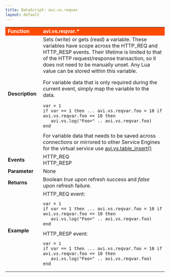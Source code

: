 ```yaml
---
title: DataScript: avi.vs.reqvar
layout: default
---
```

<table class="table table-hover"> 
 <tbody> 
  <tr bgcolor="ff4b00"> 
   <td width="100"><span style="color: white; font-size: medium;"><strong>Function</strong></span></td> 
   <td width="600"><span style="color: white;"><b>avi.vs.reqvar.*</b></span></td> 
  </tr> 
  <tr> 
   <td width="100"><span style="font-size: medium;"><strong>Description</strong></span></td> 
   <td width="600">Sets (write) or gets (read) a variable. These variables have scope across the HTTP_REQ and HTTP_RESP events. Their lifetime is limited to that of the HTTP request/response transaction, so it does not need to be manually unset. Any Lua value can be stored within this variable.<p></p> <p>For variable data that is only required during the current event, simply map the variable to the data.<br> 
     <!-- Crayon Syntax Highlighter v2.7.1 --> </p><pre><code class="language-lua">var = 1
if var == 1 then ... avi.vs.reqvar.foo = 10 if avi.vs.reqvar.foo == 10 then
   avi.vs.log("Foo=" .. avi.vs.reqvar.foo)
end</code></pre> 
    <!-- [Format Time: 0.0025 seconds] --> For variable data that needs to be saved across connections or mirrored to other Service Engines for the virtual service use <a href="/datascript-avi-vs-table_insert/">avi.vs.table_insert()</a></td> 
  </tr> 
  <tr> 
   <td width="100"><span style="font-size: medium;"><strong>Events</strong></span></td> 
   <td width="600">HTTP_REQ<br> HTTP_RESP</td> 
  </tr> 
  <tr> 
   <td width="100"><span style="font-size: medium;"><strong>Parameter</strong></span></td> 
   <td width="600">None</td> 
  </tr> 
  <tr> 
   <td width="100"><span style="font-size: medium;"><strong>Returns</strong></span></td> 
   <td width="600">Boolean <em>true</em> upon refresh success and <em>false</em> upon refresh failure.</td> 
  </tr> 
  <tr> 
   <td width="100"><span style="font-size: medium;"><strong>Example</strong></span></td> 
   <td width="600">HTTP_REQ event:<br> 
    <!-- Crayon Syntax Highlighter v2.7.1 --> <pre><code class="language-lua">var = 1
if var == 1 then ... avi.vs.reqvar.foo = 10 if avi.vs.reqvar.foo == 10 then
   avi.vs.log("Foo=" .. avi.vs.reqvar.foo)
end</code></pre> 
    <!-- [Format Time: 0.0011 seconds] --> HTTP_RESP event:<br> 
    <!-- Crayon Syntax Highlighter v2.7.1 --> <pre><code class="language-lua">var = 1
if var == 1 then ... avi.vs.reqvar.foo = 10 if avi.vs.reqvar.foo == 10 then
   avi.vs.log("Foo=" .. avi.vs.reqvar.foo)
end</code></pre> 
    <!-- [Format Time: 0.0038 seconds] --> </td> 
  </tr> 
 </tbody> 
</table>